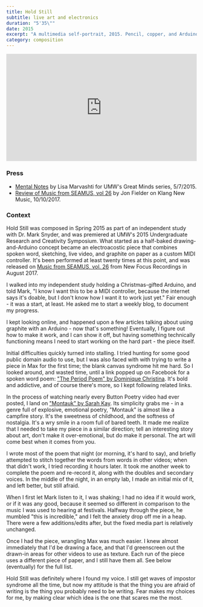 ```yaml
---
title: Hold Still
subtitle: live art and electronics
duration: "5'35\""
date: 2015
excerpt: "A multimedia self-portrait, 2015. Pencil, copper, and Arduino on paper, poetry and video in Max/MSP/Jitter. Drawings anchor my memories far better than photographs; poetry tells my stories better than prose. This piece is more true to me than I am to myself."
category: composition
---
```


<div style="padding:56.25% 0 0 0;position:relative;"><iframe src="https://player.vimeo.com/video/198418643?byline=0&portrait=0" style="position:absolute;top:0;left:0;width:100%;height:100%;" frameborder="0" allow="autoplay; fullscreen" allowfullscreen></iframe></div><script src="https://player.vimeo.com/api/player.js"></script>

### Press

* [Mental Notes](http://www.umw.edu/greatminds/2015/05/07/mental-notes/) by Lisa Marvashti for UMW's Great Minds series, 5/7/2015.
* [Review of Music from SEAMUS, vol 26](http://klangnewmusic.weebly.com/reverberations/music-from-seamus-2016) by Jon Fielder on Klang New Music, 10/10/2017.

### Context

Hold Still was composed in Spring 2015 as part of an independent study with Dr. Mark Snyder, and was premiered at UMW's 2015 Undergraduate Research and Creativity Symposium. What started as a half-baked drawing-and-Arduino concept became an electroacostic piece that combines spoken word, sketching, live video, and graphite on paper as a custom MIDI controller. It's been performed at least twenty times at this point, and was released on [Music from SEAMUS, vol. 26](http://www.newfocusrecordings.com/catalogue/music-from-seamus-volume-26/) from New Focus Recordings in August 2017.

I walked into my independent study holding a Christmas-gifted Arduino, and told Mark, "I know I want this to be a MIDI controller, because the internet says it's doable, but I don't know how I want it to work just yet." Fair enough - it was a start, at least. He asked me to start a weekly blog, to document my progress.

I kept looking online, and happened upon a few articles talking about using graphite with an Arduino - now that's something! Eventually, I figure out how to make it work, and I can show it off, but having something technically functioning means I need to start working on the hard part - the piece itself.

Initial difficulties quickly turned into stalling. I tried hunting for some good public domain audio to use, but I was also faced with with trying to write a piece in Max for the first time; the blank canvas syndrome hit me hard. So I looked around, and wasted time, until a link popped up on Facebook for a spoken word poem: ["The Period Poem" by Dominique Christina](https://www.youtube.com/watch?v=4vu2BsePvoI). It's bold and addictive, and of course there's more, so I kept following related links.

In the process of watching nearly every Button Poetry video had ever posted, I land on ["Montauk" by Sarah Kay](https://www.youtube.com/watch?v=qdLmHCwciCY). Its simplicity grabs me - in a genre full of explosive, emotional poetry, "Montauk" is almost like a campfire story. It's the sweetness of childhood, and the softness of nostalgia. It's a wry smile in a room full of bared teeth. It made me realize that I needed to take my piece in a similar direction; tell an interesting story about art, don't make it over-emotional, but do make it personal. The art will come best when it comes from you.

I wrote most of the poem that night (or morning, it's hard to say), and briefly attempted to stitch together the words from words in other videos; when that didn't work, I tried recording it hours later. It took me another week to complete the poem and re-record it, along with the doubles and secondary voices. In the middle of the night, in an empty lab, I made an initial mix of it, and left better, but still afraid.

When I first let Mark listen to it, I was shaking; I had no idea if it would work, or if it was any good, because it seemed so different in comparison to the music I was used to hearing at festivals. Halfway through the piece, he mumbled "this is incredible," and I felt the anxiety drop off me in a heap. There were a few additions/edits after, but the fixed media part is relatively unchanged.

Once I had the piece, wrangling Max was much easier. I knew almost immediately that I'd be drawing a face, and that I'd greenscreen out the drawn-in areas for other videos to use as texture. Each run of the piece uses a different piece of paper, and I still have them all. See below (eventually) for the full list.

Hold Still was definitely where I found my voice. I still get waves of impostor syndrome all the time, but now my attitude is that the thing you are afraid of writing is the thing you probably need to be writing. Fear makes my choices for me, by making clear which idea is the one that scares me the most.